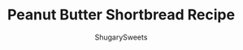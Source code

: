 ---
layout: ../../layouts/MarkdownPostLayout.astro
title: Peanut Butter Shortbread Recipe
author: ShugarySweets
pubDate: 2018-10-15
description: "Peanut Butter Shortbread Bars are a delicious, easy melt-in-your-mouth-shortbread. Made even better with the addition of peanut butter and candy coated peanut butter bits!"
image_url: https://www.shugarysweets.com/wp-content/uploads/2019/05/peanut-butter-shortbread-facebook.jpg
tags: ["Cookies","American"]
calories: 137
protein: 2
carbohydrates: 15
fats: 8
fiber: 1
ingredients: ["3/4 cup unsalted butter, softened","1 cup powdered sugar","2 cups all-purpose flour","1/4 teaspoon kosher salt","1/4 cup creamy peanut butter","1 Tablespoon milk","3/4 cup mini Reese's Pieces candies"]
serves: 28
time: "35 minutes"
prepTime: "15 minutes"
instructions: ["Beat butter with powdered sugar for about 3 minutes. Beat in flour, salt and peanut butter. Mixture will be crumbly. Add in milk and mix with hands.","Dump mixture (will still be slightly crumbly) and knead dough together on a piece of parchment paper. Press into a 12x10 rectangle. Slide parchment paper onto a large baking sheet. Press the candies into the top of the dough.","Bake in a 350 degree oven for 20-25 minutes. Cut immediately and allow to cool.","Separate and store in air tight container. ENJOY."]
nutrition: ["137 calories","15 grams carbohydrates","13 milligrams cholesterol","8 grams fat","1 grams fiber","2 grams protein","4 grams saturated fat","45 milligrams sodium","7 grams sugar","0 grams trans fat","4 grams unsaturated fat"]
---